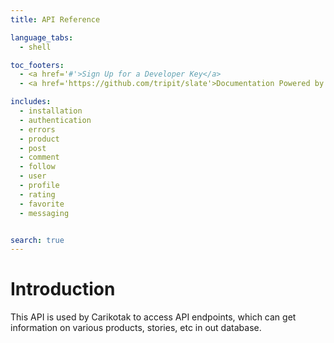 ```yaml
---
title: API Reference

language_tabs:
  - shell

toc_footers:
  - <a href='#'>Sign Up for a Developer Key</a>
  - <a href='https://github.com/tripit/slate'>Documentation Powered by Slate</a>

includes:
  - installation
  - authentication
  - errors
  - product
  - post
  - comment
  - follow
  - user
  - profile
  - rating
  - favorite
  - messaging


search: true
---
```


# Introduction

This API is used by Carikotak to access API endpoints, which can get information on various products, stories, etc in out database.
